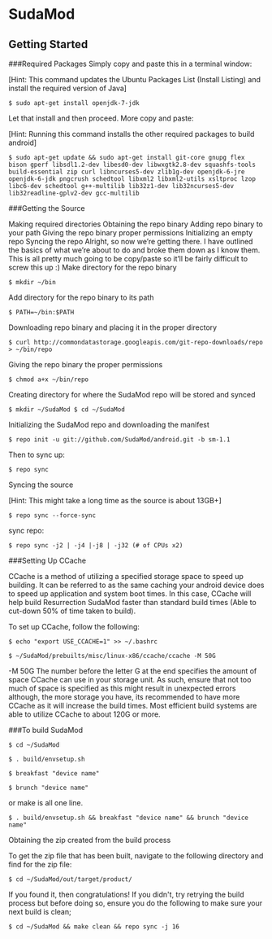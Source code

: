 SudaMod
===========

Getting Started
---------------

###Required Packages Simply copy and paste this in a terminal window:

[Hint: This command updates the Ubuntu Packages List (Install Listing) and install the required version of Java]

    $ sudo apt-get install openjdk-7-jdk

Let that install and then proceed. More copy and paste:

[Hint: Running this command installs the other required packages to build android]

    $ sudo apt-get update && sudo apt-get install git-core gnupg flex bison gperf libsdl1.2-dev libesd0-dev libwxgtk2.8-dev squashfs-tools build-essential zip curl libncurses5-dev zlib1g-dev openjdk-6-jre openjdk-6-jdk pngcrush schedtool libxml2 libxml2-utils xsltproc lzop libc6-dev schedtool g++-multilib lib32z1-dev lib32ncurses5-dev lib32readline-gplv2-dev gcc-multilib

###Getting the Source

Making required directories
Obtaining the repo binary
Adding repo binary to your path
Giving the repo binary proper permissions
Initializing an empty repo
Syncing the repo
Alright, so now we’re getting there. I have outlined the basics of what we’re about to do and broke them down as I know them. This is all pretty much going to be copy/paste so it’ll be fairly difficult to screw this up :) Make directory for the repo binary

    $ mkdir ~/bin

Add directory for the repo binary to its path

    $ PATH=~/bin:$PATH

Downloading repo binary and placing it in the proper directory

    $ curl http://commondatastorage.googleapis.com/git-repo-downloads/repo > ~/bin/repo

Giving the repo binary the proper permissions

    $ chmod a+x ~/bin/repo

Creating directory for where the SudaMod repo will be stored and synced

    $ mkdir ~/SudaMod $ cd ~/SudaMod

Initializing the SudaMod repo and downloading the manifest

    $ repo init -u git://github.com/SudaMod/android.git -b sm-1.1
Then to sync up:

    $ repo sync
Syncing the source

[Hint: This might take a long time as the source is about 13GB+]

    $ repo sync --force-sync

sync repo:

    $ repo sync -j2 | -j4 |-j8 | -j32 (# of CPUs x2)

###Setting Up CCache

CCache is a method of utilizing a specified storage space to speed up building. It can be referred to as the same caching your android device does to speed up application and system boot times. In this case, CCache will help build Resurrection SudaMod faster than standard build times (Able to cut-down 50% of time taken to build).

To set up CCache, follow the following:

    $ echo "export USE_CCACHE=1" >> ~/.bashrc

    $ ~/SudaMod/prebuilts/misc/linux-x86/ccache/ccache -M 50G

-M 50G The number before the letter G at the end specifies the amount of space CCache can use in your storage unit. As such, ensure that not too much of space is specified as this might result in unexpected errors although, the more storage you have, its recommended to have more CCache as it will increase the build times. Most efficient build systems are able to utilize CCache to about 120G or more.

###To build SudaMod

    $ cd ~/SudaMod 
    
    $ . build/envsetup.sh

    $ breakfast "device name"

    $ brunch "device name"

or make is all one line.

    $ . build/envsetup.sh && breakfast "device name" && brunch "device name"

Obtaining the zip created from the build process

To get the zip file that has been built, navigate to the following directory and find for the zip file:

    $ cd ~/SudaMod/out/target/product/

If you found it, then congratulations! If you didn't, try retrying the build process but before doing so, ensure you do the following to make sure your next build is clean;

    $ cd ~/SudaMod && make clean && repo sync -j 16
